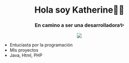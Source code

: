 ## 
<div align="center">
  <h1 align="Center">Hola soy Katherine👋🏻</h1>
  <h3 align="center">En camino a ser una desarrolladora✨</h3>
  <img src="![image](https://github.com/user-attachments/assets/c7f59a76-ae3f-4990-8ab0-f532151e8657)
">
    <ul align="left">
      <li>Entuciasta por la programación</li>
      <li>Mis proyectos</li>
      <li>Java, Html, PHP</li>
    </ul>
</div>
<!--
**Kathhx/Kathhx** is a ✨ _special_ ✨ repository because its `README.md` (this file) appears on your GitHub profile.

Here are some ideas to get you started:

- 🔭 I’m currently working on ...
- 🌱 I’m currently learning ...
- 👯 I’m looking to collaborate on ...
- 🤔 I’m looking for help with ...
- 💬 Ask me about ...
- 📫 How to reach me: ...
- 😄 Pronouns: ...
- ⚡ Fun fact: ...
-->
